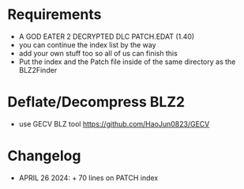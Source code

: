 # Requirements

- A GOD EATER 2 DECRYPTED DLC PATCH.EDAT (1.40)
- you can continue the index list by the way
- add your own stuff too so all of us can finish this
- Put the index and the Patch file inside of the same directory as the BLZ2Finder

# Deflate/Decompress BLZ2
- use GECV BLZ tool https://github.com/HaoJun0823/GECV

# Changelog
- APRIL 26 2024: + 70 lines on PATCH index